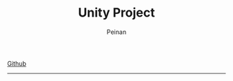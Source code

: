 ﻿---
layout: post
title: "Unity Project"
subtitle:
author: "Peinan"
header-style: text
category: projects
tags:
  - Project
---

[Github](https://github.com/wpn-zju/Unity-Project)

---